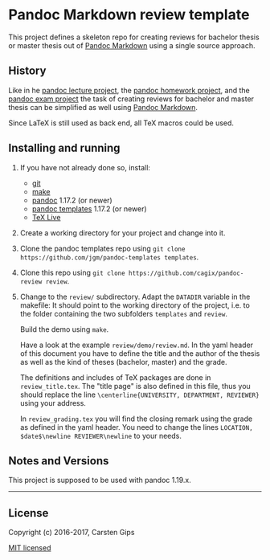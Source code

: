 Pandoc Markdown review template
===============================

This project defines a skeleton repo for creating reviews for bachelor thesis
or master thesis out of [Pandoc Markdown](http://pandoc.org/MANUAL.html) using
a single source approach.


History
-------

Like in he [pandoc lecture project](https://github.com/cagix/pandoc-lecture),
the [pandoc homework project](https://github.com/cagix/pandoc-homework), and
the [pandoc exam project](https://github.com/cagix/pandoc-exam) the
task of creating reviews for bachelor and master thesis can be simplified as
well using [Pandoc Markdown](http://pandoc.org/MANUAL.html).

Since LaTeX is still used as back end, all TeX macros could be used.


Installing and running
----------------------

1.  If you have not already done so, install:

    *   [git](https://git-scm.com/)
    *   [make](https://www.gnu.org/software/make/)
    *   [pandoc](http://pandoc.org/installing.html) 1.17.2 (or newer)
    *   [pandoc templates](https://github.com/jgm/pandoc-templates) 1.17.2 (or newer)
    *   [TeX Live](http://www.tug.org/texlive/)

2.  Create a working directory for your project and change into it.

3.  Clone the pandoc templates repo using `git clone https://github.com/jgm/pandoc-templates templates`.

4.  Clone this repo using `git clone https://github.com/cagix/pandoc-review review`.

5.  Change to the `review/` subdirectory. Adapt the `DATADIR` variable in the
    makefile: It should point to the working directory of the project, i.e. to
    the folder containing the two subfolders `templates` and `review`.

    Build the demo using `make`.

    Have a look at the example `review/demo/review.md`. In the yaml header of
    this document you have to define the title and the author of the thesis as
    well as the kind of theses (bachelor, master) and the grade.

    The definitions and includes of TeX packages are done in `review_title.tex`.
    The "title page" is also defined in this file, thus you should replace the
    line `\centerline{UNIVERSITY, DEPARTMENT, REVIEWER}` using your address.

    In `review_grading.tex` you will find the closing remark using the grade
    as defined in the yaml header. You need to change the lines
    `LOCATION, $date$\newline REVIEWER\newline` to your needs.


Notes and Versions
------------------

This project is supposed to be used with pandoc 1.19.x.


---

License
-------

Copyright (c) 2016-2017, Carsten Gips

[MIT licensed](http://opensource.org/licenses/MIT)


